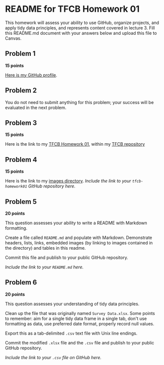 # README for TFCB Homework 01

This homework will assess your ability to use GitHub, organize projects, and apply tidy data principles, and represents content covered in lecture 3. Fill this README.md document with your answers below and upload this file to Canvas.

## Problem 1

**15 points**

[Here is my GitHub profile](https://github.com/MitchellKluesner).


## Problem 2

You do not need to submit anything for this problem; your success will be evaluated in the next problem.

## Problem 3

**15 points**


Here is the link to my [TFCB Homework 01](https://github.com/MitchellKluesner/tfcb/tree/main/tfcb-homework01), within my [TFCB repository](https://github.com/MitchellKluesner/tfcb)

## Problem 4

**15 points**

Here is the link to my [images directory]().
_Include the link to your `tfcb-homework01` GitHub repository here._

## Problem 5

**20 points**

This question assesses your ability to write a README with Markdown formatting.

Create a file called `README.md` and populate with Markdown. Demonstrate headers, lists, links, embedded images (by linking to images contained in the directory) and tables in this readme.

Commit this file and publish to your public GitHub repository.

_Include the link to your `README.md` here._

## Problem 6

**20 points**

This question assesses your understanding of tidy data principles.

Clean up the file that was originally named `Survey Data.xlsx`. Some points to remember: aim for a single tidy data frame in a single tab, don't use formatting as data, use preferred date format, properly record null values.

Export this as a tab-delimited `.csv` text file with Unix line endings.

Commit the modified `.xlsx` file and the `.csv` file and publish to your public GitHub repository.

_Include the link to your `.csv` file on GitHub here._
